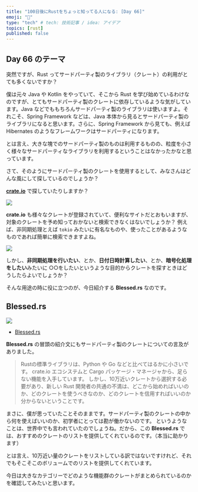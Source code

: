 ```yaml
---
title: "100日後にRustをちょっと知ってる人になる: [Day 66]"
emoji: "🦀"
type: "tech" # tech: 技術記事 / idea: アイデア
topics: [rust]
published: false
---
```

## Day 66 のテーマ

突然ですが、Rust ってサードパーティ製のライブラリ（クレート）の利用がとても多くないですか？

僕は元々 Java や Kotlin をやっていて、そこから Rust を学び始めているわけなのですが、とてもサードパーティ製のクレートに依存しているような気がしています。Java などでももちろんサードパーティ製のライブラリは使いますよ。それこそ、Spring Framework などは、Java 本体から見るとサードパーティ製のライブラリになると思います。さらに、Spring Framework から見ても、例えば Hibernates のようなフレームワークはサードパーティになります。

とは言え、大きな塊でのサードパーティ製のものは利用するものの、粒度を小さく様々なサードパーティなライブラリを利用するということはなかったかなと思っています。

さて、そのようにサードパーティ製のクレートを使用するとして、みなさんはどんな風にして探しているのでしょうか？

**[crate.io](https://crates.io/)** で探していたりしますか？

![](https://storage.googleapis.com/zenn-user-upload/b871ce7daca6-20221119.png)

**crate.io** も様々なクレートが登録されていて、便利なサイトだとおもいますが、対象のクレートを予め知っておかないと検索できなくはないでしょうか？
例えば、非同期処理とえば `tokio` みたいに有名なものや、使ったことがあるようなものであれば簡単に検索できますよね。

![](https://storage.googleapis.com/zenn-user-upload/6dd7f42b898d-20221119.png)

しかし、**非同期処理を行いたい**、とか、**日付日時計算したい**、とか、**暗号化処理をしたい**みたいに ○○をしたいというような目的からクレートを探すときはどうしたらよいでしょうか？

そんな用途の時に役に立つのが、今日紹介する **Blessed.rs** なのです。

## Blessed.rs

![](https://storage.googleapis.com/zenn-user-upload/04871188fdb5-20221119.png)

- [Blessed.rs](https://blessed.rs/crates)

**Blessed.rs** の冒頭の紹介文にもサードパーティ製のクレートについての言及がありました。

> Rustの標準ライブラリは、Python や Go などと比べてはるかに小さいです。
> crate.io エコシステムと Cargo パッケージ・マネージャから、足らない機能を入手しています。
> しかし、10万近いクレートから選択する必要があり、新しい Rust 開発者の共通の不満は、どこから始めればいいのか、どのクレートを使うべきなのか、どのクレートを信用すればいいのか分からないということです。

まさに、僕が思っていたことそのままです。サードパーティ製のクレートの中から何を使えばいいのか、初学者にとっては勘が働かないのです。
というようなことは、世界中でも言われていたのでしょうね。だから、この **Blessed.rs** では、おすすめのクレートのリストを提供してくれているのです。（本当に助かります）

とは言え、10万近い量のクレートをリストしている訳ではないですけれど、それでもそこそこのボリュームでのリストを提供してくれています。

今日は大きなカテゴリーでどのような機能群のクレートがまとめられているのかを確認してみたいと思います。
